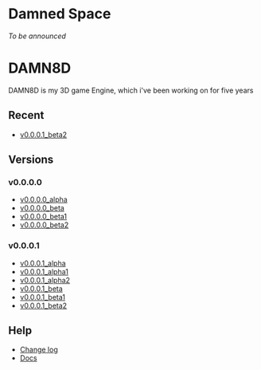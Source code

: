 # Damned Space
_To be announced_

# DAMN8D
DAMN8D is my 3D game Engine, which i've been working on for five years

## Recent
* [v0.0.0.1_beta2](Engine/v0.0.0.1/v0.0.0.1_b2/index.html)

## Versions

### v0.0.0.0
* [v0.0.0.0_alpha](Engine/v0.0.0.0/v0.0.0.0_a/index.html)
* [v0.0.0.0_beta](Engine/v0.0.0.0/v0.0.0.0_b/index.html)
* [v0.0.0.0_beta1](Engine/v0.0.0.0/v0.0.0.0_b1/index.html)
* [v0.0.0.0_beta2](Engine/v0.0.0.0/v0.0.0.0_b2/index.html)

### v0.0.0.1
* [v0.0.0.1_alpha](Engine/v0.0.0.1/v0.0.0.1_a/index.html)
* [v0.0.0.1_alpha1](Engine/v0.0.0.1/v0.0.0.1_a1/index.html)
* [v0.0.0.1_alpha2](Engine/v0.0.0.1/v0.0.0.1_a2/index.html)
* [v0.0.0.1_beta](Engine/v0.0.0.1/v0.0.0.1_b/index.html)
* [v0.0.0.1_beta1](Engine/v0.0.0.1/v0.0.0.1_b1/index.html)
* [v0.0.0.1_beta2](Engine/v0.0.0.1/v0.0.0.1_b2/index.html)

## Help
* [Change log](Engine/CHANGELOG.html)
* [Docs](Engine/docs/LIST.html)
